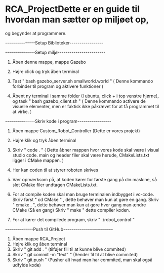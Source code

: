 # RCA_ProjectDette er en guide til hvordan man sætter op miljøet op, 
og begynder at programmere.

---------------Setup Biblioteker-----------------



---------------Setup miljø------------------------
1. Åben denne mappe, mappe Gazebo
2. Højre click og tryk åben terminal
3. Tast " bash gazebo_server.sh smallworld.world "
(
    Denne kommando forbinder til program og aktivere funktioner
)

4. Åbent ny terminal i samme folder (I ubuntu, click +
i top venstre hjørne), og task " bash gazebo_client.sh "
(
    Denne kommando activere de visuelle elementer, men er faktisk
    ikke påkrævet for at få programmet til at virke.
)

---------------Skriv kode i program-----------------
1. Åben mappe Custom_Robot_Controller (Dette er vores projekt)
2. Højre klik og tryk åben terminal
3. Skriv " code . "
(
    Dette åbner mappen hvor vores kode skal være i visual studio code. 
    main og header filer skal være herude, CMakeLists.txt ligger i 
    CMake mappen.
)
4. Her kan coden til at styrer roboten skrives
5. Vær opmærksom på, at koden kører for første gang på din maskine, så slet
CMake filer undtagen CMakeLists.txt.
6. For at compile koden skal man bruge terminalen indbygget i vc-code.
Skriv først " cd CMake " , dette behøver man kun at gøre en gang.
Skriv " cmake . ", dette behøver man kun at gøre hver gang man ændre CMake (Så en gang)
Skriv " make " dette compiler koden.

7. For at kører det compilede program, skriv " ./robot_control "

--------------Push til GitHub-------------------------
1. Åben mappe RCA_Project
2. Højre klik og åben terminal
3. Skriv " git add . " (tilføjer fill til at kunne blive commited)
4. Skriv " git commit -m "text" " (Sender fil til at blive commited)
5. Skriv " git push " (Pusher alt hvad man har commited, man skal også udfylde kode)
